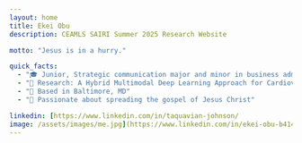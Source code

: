 ```yaml
---
layout: home
title: Ekei Obu
description: CEAMLS SAIRI Summer 2025 Research Website

motto: "Jesus is in a hurry."

quick_facts:
  - "🎓 Junior, Strategic communication major and minor in business admin @ Morgan State University"
  - "🔬 Research: A Hybrid Multimodal Deep Learning Approach for Cardiovascular Disease (CVD) Diagnosis"
  - "📍 Based in Baltimore, MD"
  - "🚀 Passionate about spreading the gospel of Jesus Christ"

linkedin: [https://www.linkedin.com/in/taquavian-johnson/
image: /assets/images/me.jpg](https://www.linkedin.com/in/ekei-obu-b4140225b/)
---
```

